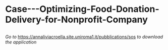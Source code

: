 # Case---Optimizing-Food-Donation-Delivery-for-Nonprofit-Company

## 
<em>Go to </em> https://annaliviacroella.site.uniroma1.it/pubblications/sos <em>to download the application</em>
